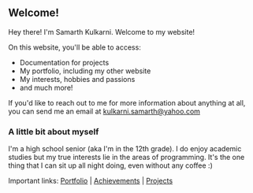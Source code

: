 ## Welcome!

Hey there! I'm Samarth Kulkarni. Welcome to my website!

On this website, you'll be able to access:
<ul>
  <li>Documentation for projects</li>
  <li>My portfolio, including my other website</li>
  <li>My interests, hobbies and passions</li>
  <li>and much more!</li>
 </ul>
 
 If you'd like to reach out to me for more information about anything at all, you can send me an email at <kulkarni.samarth@yahoo.com>
 
### A little bit about myself
 
 I'm a high school senior (aka I'm in the 12th grade). I do enjoy academic studies but my true interests lie in the areas of programming. It's the one thing that I can sit up all night doing, even without any coffee :)
 
Important links:
[Portfolio](https://samarthk1239.github.io/portfolio.html) | [Achievements](https://samarthk1239.github.io/achievements.html) | [Projects](https://samarthk1239.github.io/projects.html)
